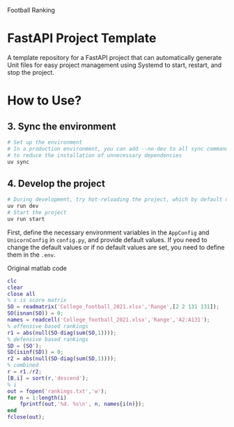 Football Ranking

# FastAPI Project Template

A template repository for a FastAPI project that can automatically generate Unit files for easy project management using Systemd to start, restart, and stop the project.

# How to Use?

## 3. Sync the environment

```bash
# Set up the environment
# In a production environment, you can add --no-dev to all sync commands
# to reduce the installation of unnecessary dependencies
uv sync
```

## 4. Develop the project

```bash
# During development, try hot-reloading the project, which by default monitors all *.py files and .envs files
uv run dev
# Start the project
uv run start
```

First, define the necessary environment variables in the `AppConfig` and `UnicornConfig` in `config.py`, and provide default values. If you need to change the default values or if no default values are set, you need to define them in the `.env`.

Original matlab code

```matlab
clc
clear
close all
% s is score matrix
SO = readmatrix('College_football_2021.xlsx','Range',[2 2 131 131]);
SO(isnan(SO)) = 0;
names = readcell('College_football_2021.xlsx','Range','A2:A131');
% offensive based rankings
r1 = abs(null(SO-diag(sum(SO,1))));
% defensive based rankings
SD = (SO');
SD(isinf(SD)) = 0;
r2 = abs(null(SD-diag(sum(SD,1))));
% combined
r = r1./r2;
[B,i] = sort(r,'descend');
% i
out = fopen('rankings.txt','w');
for n = 1:length(i)
    fprintf(out,'%d. %s\n', n, names{i(n)});
end
fclose(out);
```
